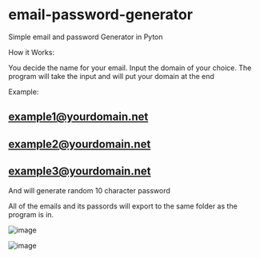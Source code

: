 # email-password-generator
Simple email and password Generator in Pyton

How it Works:

You decide the name for your email.
Input the domain of your choice.
The program will take the input and will put your domain at the end

Example:

example1@yourdomain.net
-----------------------
example2@yourdomain.net
-----------------------
example3@yourdomain.net
----------------------

And will generate random 10 character password

All of the emails and its passords will export to the same folder as the program is in.

![image](https://github.com/Jonat1no/email-password-generator/assets/74206519/ffb660df-290a-4f27-a054-7f498ec2e136)

![image](https://github.com/Jonat1no/email-password-generator/assets/74206519/5f0fdd3d-ab34-47d6-a7f9-1d1aa1750a37)


